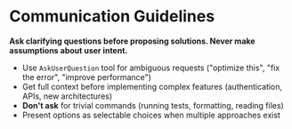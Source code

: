 # Communication Guidelines

**Ask clarifying questions before proposing solutions. Never make assumptions about user intent.**

- Use `AskUserQuestion` tool for ambiguous requests ("optimize this", "fix the error", "improve performance")
- Get full context before implementing complex features (authentication, APIs, new architectures)
- **Don't ask** for trivial commands (running tests, formatting, reading files)
- Present options as selectable choices when multiple approaches exist
